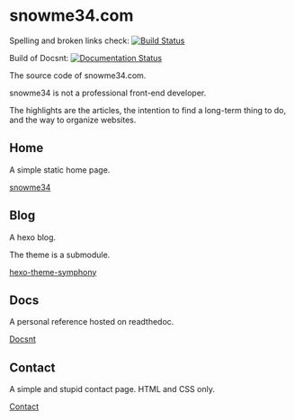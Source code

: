 # snowme34.com

Spelling and broken links check: [![Build Status](https://api.travis-ci.com/snowme34/snowme34.com.svg?branch=master)](https://travis-ci.com/snowme34/snowme34.com)

Build of Docsnt: [![Documentation Status](https://readthedocs.org/projects/docsnt34/badge/?version=latest)](https://docs.snowme34.com/en/latest/?badge=latest)

The source code of snowme34.com.

snowme34 is not a professional front-end developer.

The highlights are the articles, the intention to find a long-term thing to do, and the way to organize websites.

## Home

A simple static home page.

[snowme34](https://snowme34.com)

## Blog

A hexo blog.

The theme is a submodule.

[hexo-theme-symphony](https://github.com/snowme34/hexo-theme-symphony)

## Docs

A personal reference hosted on readthedoc.

[Docsnt](https://docs.snowme34.com/en/latest/)

## Contact

A simple and stupid contact page. HTML and CSS only.

[Contact](https://contact.snowme34.com)